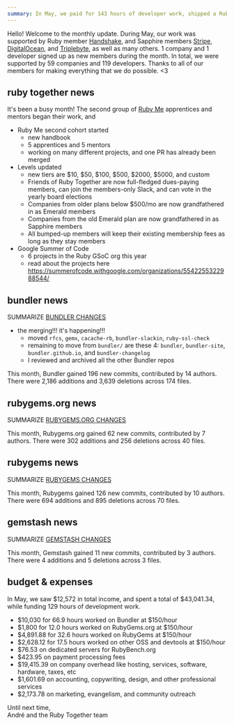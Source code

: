```yaml
---
summary: In May, we paid for 143 hours of developer work, shipped a RubyGems security release, and hired some security-focused help.
---
```


Hello! Welcome to the monthly update. During May, our work was supported by Ruby member [Handshake](https://handshake.org), and Sapphire members [Stripe](https://stripe.com), [DigitalOcean](https://www.digitalocean.com), and [Triplebyte](https://triplebyte.com/os/rubytogether), as well as many others. 1 company and 1 developer signed up as new members during the month. In total, we were supported by 59 companies and 119 developers. Thanks to all of our members for making everything that we do possible. &lt;3

## ruby together news

It's been a busy month! The second group of [Ruby Me](https://rubyme.org) apprentices and mentors began their work, and 

- Ruby Me second cohort started
    - new handbook
    - 5 apprentices and 5 mentors
    - working on many different projects, and one PR has already been merged
- Levels updated
    - new tiers are $10, $50, $100, $500, $2000, $5000, and custom
    - Friends of Ruby Together are now full-fledged dues-paying members, can join the members-only Slack, and can vote in the yearly board elections
    - Companies from older plans below $500/mo are now grandfathered in as Emerald members
    - Companies from the old Emerald plan are now grandfathered in as Sapphire members
    - All bumped-up members will keep their existing membership fees as long as they stay members
- Google Summer of Code
    - 6 projects in the Ruby GSoC org this year
    - read about the projects here https://summerofcode.withgoogle.com/organizations/5542255322988544/

## bundler news

SUMMARIZE [BUNDLER CHANGES](https://github.com/bundler/bundler/compare/master@%7B2019-04-01%7D...master@%7B2019-05-01%7D)

- the merging!!! it's happening!!!
    - moved `rfcs`, `gemx`, `cacache-rb`, `bundler-slackin`, `ruby-ssl-check`
    - remaining to move from `bundler/` are these 4: `bundler`, `bundler-site`, `bundler.github.io`, and `bundler-changelog`
    - I reviewed and archived all the other Bundler repos

This month, Bundler gained 196 new commits, contributed by 14 authors. There were 2,186 additions and 3,639 deletions across 174 files.

## rubygems.org news

SUMMARIZE [RUBYGEMS.ORG CHANGES](https://github.com/rubygems/rubygems.org/compare/master@%7B2019-04-01%7D...master@%7B2019-05-01%7D)

This month, Rubygems.org gained 62 new commits, contributed by 7 authors. There were 302 additions and 256 deletions across 40 files.

## rubygems news

SUMMARIZE [RUBYGEMS CHANGES](https://github.com/rubygems/rubygems/compare/master@%7B2019-04-01%7D...master@%7B2019-05-01%7D)

This month, Rubygems gained 126 new commits, contributed by 10 authors. There were 694 additions and 895 deletions across 70 files.

## gemstash news

SUMMARIZE [GEMSTASH CHANGES](https://github.com/bundler/gemstash/compare/master@%7B2019-04-01%7D...master@%7B2019-05-01%7D)

This month, Gemstash gained 11 new commits, contributed by 3 authors. There were 4 additions and 5 deletions across 3 files.

## budget &amp; expenses

In May, we saw $12,572 in total income, and spent a total of $43,041.34, while funding 129 hours of development work.

* $10,030 for 66.9 hours worked on Bundler at $150/hour
* $1,800 for 12.0 hours worked on RubyGems.org at $150/hour
* $4,891.88 for 32.6 hours worked on RubyGems at $150/hour
* $2,628.12 for 17.5 hours worked on other OSS and devtools at $150/hour
* $76.53 on dedicated servers for RubyBench.org
* $423.95 on payment processing fees
* $19,415.39 on company overhead like hosting, services, software, hardware, taxes, etc
* $1,601.69 on accounting, copywriting, design, and other professional services
* $2,173.78 on marketing, evangelism, and community outreach

Until next time,<br>
André and the Ruby Together team
